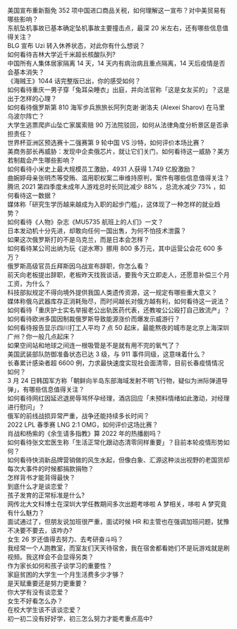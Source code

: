美国宣布重新豁免 352 项中国进口商品关税，如何理解这一宣布？对中美贸易有哪些影响？  
东航坠机事故已基本确定坠机事故主要撞击点，最深 20 米左右，还有哪些信息值得关注？  
BLG 宣布 Uzi 转入休养状态，对此你有什么想说？  
如何看待吉林大学近千米超长核酸队列?  
中国所有人集体居家隔离 14 天，14 天内有病治病且重点隔离，14 天后疫情是否会基本消失？  
《海贼王》1044 话完整版已出，你的感受如何？  
如何看待重庆一男子穿「兔耳朵睡衣」出庭，并向法官称「这是女友买的」？这是出于怎样的心理？  
如何看待俄罗斯第 810 海军步兵旅旅长阿列克谢·谢洛夫 (Alexei Sharov) 在马里乌波尔阵亡？  
大学生逃票爬庐山坠亡家属索赔 90 万法院驳回，如何从法律角度分析景区是否承担责任？  
世界杯亚洲区预选赛十二强赛第 9 轮中国 VS 沙特，如何评价本场比赛？  
美商务部长再威胁：发现中企卖俄芯片，就让它们关门，如何看待这一威胁？美方若制裁会产生哪些影响？  
如何看待小米史上最大规模员工激励，4931 人获得 1.749 亿股激励？  
曲婉婷母亲张明杰等受贿、滥用职权案二审维持原判，案件有哪些信息值得关注？  
腾讯 2021 第四季度未成年人游戏总时长同比减少 88% ，总流水减少 73% ，如何看待这一数据？  
媒体称「研究生学历越来越成为入职的起步门槛」，这体现了一种怎样的就业趋势？  
如何看待《人物》杂志《MU5735 航班上的人们》一文？  
日本发动机十分先进，却敢向任何一国出售，为何不怕技术泄露？  
如果这次俄罗斯打的不是乌克兰，而是日本会怎样？  
如何看待某公司出纳为玩《逆水寒》挪用 800 多万元，其中运营公会花 600 多万？  
俄罗斯高级官员丘拜斯因乌战宣布辞职，你怎么看？  
前天向老板提出辞职，老板昨天找我谈话，要我今天立即走人，还愿意补偿三个月工资，为什么？  
科技部拟规定不得向境外提供我国人类遗传资源，这一规定有哪些重大意义？  
媒体称俄乌武器库存正消耗殆尽，而时间越长对俄方越有利，如何看待这一说法？  
如何看待「重庆护士实名举报老公出轨医药代表，还教唆公公殴打自己致流产」？  
如何看待欧洲多国因制裁俄罗斯导致能源涨价而爆发示威游行？  
如何看待报告显示四川打工人平均 7 点 50 起床，最能熬夜的城市是北京上海深圳广州？你一般几点起床？  
如果空间站和地球之间连一根吸管是不是就有用不完的氧气了？  
美国武装部队防御准备状态已达 3 级，与 911 事件同级，这意味着什么？  
长春累计感染者超 6600 例，力求最快速度实现社会面清零，目前长春疫情情况如何？  
3 月 24 日韩国军方称「朝鲜向半岛东部海域发射不明飞行物，疑似为洲际弹道导弹」，有哪些信息值得关注？  
如何看待网红因延迟退房辱骂怀孕经理，酒店回应「未预料情绪如此激动，对经理进行慰问」？  
俄军的前线战损异常严重，战争还能持续多长时间？  
2022 LPL 春季赛 LNG 2:1 OMG，如何评价这场比赛？  
肖战和杨紫的《余生请多指教》算 2022 年的热播剧吗？  
如何看待张文宏医生称「生活正常化跟动态清零同样重要」？目前本轮疫情形势如何？  
如何看待快消新品牌营销做的风生水起，但像白象、汇源这种淡出视野的老国货却每次大事件的时候都捐款捐物？  
怎样背书才能背得最快？  
到底什么才是谈恋爱？  
孩子发育的正常标准是什么?  
网传北大文科博士在深圳大学任教期间多次出题考哆啦 A 梦相关，哆啦 A 梦究竟有什么魅力？  
面试通过了，但朋友说加班很严重，面试时候 HR 和主管也在强调加班问题，犹豫不决要不要去，该咋办?  
女生 26 岁还值得去努力、去考研奋斗吗？  
我经常一个人跑教室，而室友们天天待宿舍，我在宿舍都看她们不是玩游戏就是刷视频。我这样会不会显得另类？  
作为家长如何和孩子谈学习的重要性？  
家庭贫困的大学生一个月生活费多少才够？  
是天赋重要还是努力更重要？  
你大学有没有谈恋爱？  
女生不好看怎么办？  
在校大学生该不该谈恋爱？  
初一初二没有好好学，初三怎么努力才能考重点高中?  
